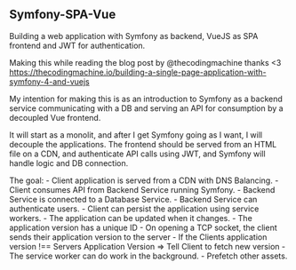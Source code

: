 ## Symfony-SPA-Vue
Building a web application with Symfony as backend, VueJS as SPA frontend and JWT for authentication.

Making this while reading the blog post by @thecodingmachine thanks <3
https://thecodingmachine.io/building-a-single-page-application-with-symfony-4-and-vuejs


My intention for making this is as an introduction to Symfony as a backend service communicating with a DB and serving an API for consumption by
a decoupled Vue frontend.

It will start as a monolit, and after I get Symfony going as I want, I will decouple the applications.
The frontend should be served from an HTML file on a CDN, and authenticate API calls using JWT, and Symfony will handle logic and DB connection.

The goal:
    - Client application is served from a CDN with DNS Balancing.
    - Client consumes API from Backend Service running Symfony.
    - Backend Service is connected to a Database Service.
    - Backend Service can authenticate users.
    - Client can persist the application using service workers.
        - The application can be updated when it changes.
            - The application version has a unique ID
            - On opening a TCP socket, the client sends their application version to the server
            - If the Clients application version !== Servers Application Version => Tell Client to fetch new version
        - The service worker can do work in the background.
            - Prefetch other assets.
